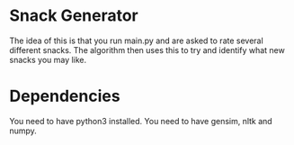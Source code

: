 # Snack Generator

The idea of this is that you run main.py and are asked to rate several different snacks.
The algorithm then uses this to try and identify what new snacks you may like.

# Dependencies
You need to have python3 installed.
You need to have gensim, nltk and numpy.
